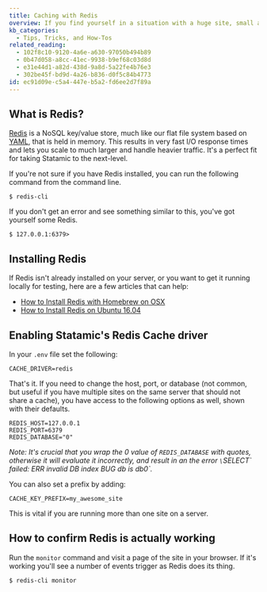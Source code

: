 ```yaml
---
title: Caching with Redis
overview: If you find yourself in a situation with a huge site, small amount of memory, and static caching isn’t an option, using a Redis cache may be a great way to increase site performance.
kb_categories:
  - Tips, Tricks, and How-Tos
related_reading:
  - 102f8c10-9120-4a6e-a630-97050b494b89
  - 0b47d058-a8cc-41ec-9938-b9ef68c03d8d
  - e31e44d1-a82d-438d-9a8d-5a22fe4b76e3
  - 302be45f-bd9d-4a26-b836-d0f5c84b4773
id: ec91d09e-c5a4-447e-b5a2-fd6ee2d7f89a
---
```

## What is Redis?
[Redis](https://redis.io/) is a NoSQL key/value store, much like our flat file system based on [YAML](/yaml), that is held in memory. This results in very fast I/O response times and lets you scale to much larger and handle heavier traffic. It's a perfect fit for taking Statamic to the next-level.

If you're not sure if you have Redis installed, you can run the following command from the command line.

```.language-terminal
$ redis-cli
```

If you don't get an error and see something similar to this, you've got yourself some Redis.

```.language-cli
$ 127.0.0.1:6379>
```

## Installing Redis

If Redis isn't already installed on your server, or you want to get it running locally for testing, here are a few articles that can help:

- [How to Install Redis with Homebrew on OSX](https://medium.com/@djamaldg/install-use-redis-on-macos-sierra-432ab426640e)
- [How to Install Redis on Ubuntu 16.04](https://www.digitalocean.com/community/tutorials/how-to-install-and-configure-redis-on-ubuntu-16-04)

## Enabling Statamic's Redis Cache driver

In your `.env` file set the following:

```.language-env
CACHE_DRIVER=redis
```

That's it. If you need to change the host, port, or database (not common, but useful if you have multiple sites on the same server that should not share a cache), you have access to the following options as well, shown with their defaults.

```.language-env
REDIS_HOST=127.0.0.1
REDIS_PORT=6379
REDIS_DATABASE="0"
```

_Note: It's crucial that you wrap the 0 value of `REDIS_DATABASE` with quotes, otherwise it will evaluate it incorrectly, and result in an the error `\`SELECT\` failed: ERR invalid DB index BUG db is db0`._

You can also set a prefix by adding:

```.language-env
CACHE_KEY_PREFIX=my_awesome_site
```

This is vital if you are running more than one site on a server.

## How to confirm Redis is actually working

Run the `monitor` command and visit a page of the site in your browser. If it's working you'll see a number of events trigger as Redis does its thing.

```.language-cli
$ redis-cli monitor
```
